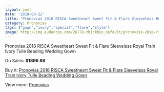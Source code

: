 ```yaml
---
layout: post
date: '2018-03-22'
title: "Pronovias 2018 RISCA Sweetheart Sweet Fit & Flare Sleeveless Royal Train Ivory Tulle Beading Wedding Gown"
category: Pronovias
tags: ["gown","ivory","special","flare","style"]
image: http://img.eudances.com/28779-thickbox_default/pronovias-2018-risca-sweetheart-sweet-fit-flare-sleeveless-royal-train-ivory-tulle-beading-wedding-gown.jpg
---
```

Pronovias 2018 RISCA Sweetheart Sweet Fit & Flare Sleeveless Royal Train Ivory Tulle Beading Wedding Gown

On Sales: **$1899.98**
<a href="https://www.eudances.com/en/pronovias/9413-pronovias-2018-risca-sweetheart-sweet-fit-flare-sleeveless-royal-train-ivory-tulle-beading-wedding-gown.html"><amp-img layout="responsive" width="600" height="600" src="//img.eudances.com/28779-thickbox_default/pronovias-2018-risca-sweetheart-sweet-fit-flare-sleeveless-royal-train-ivory-tulle-beading-wedding-gown.jpg" alt="Pronovias 2018 RISCA Sweetheart Sweet Fit & Flare Sleeveless Royal Train Ivory Tulle Beading Wedding Gown 0" /></a>
<a href="https://www.eudances.com/en/pronovias/9413-pronovias-2018-risca-sweetheart-sweet-fit-flare-sleeveless-royal-train-ivory-tulle-beading-wedding-gown.html"><amp-img layout="responsive" width="600" height="600" src="//img.eudances.com/28783-thickbox_default/pronovias-2018-risca-sweetheart-sweet-fit-flare-sleeveless-royal-train-ivory-tulle-beading-wedding-gown.jpg" alt="Pronovias 2018 RISCA Sweetheart Sweet Fit & Flare Sleeveless Royal Train Ivory Tulle Beading Wedding Gown 1" /></a>
<a href="https://www.eudances.com/en/pronovias/9413-pronovias-2018-risca-sweetheart-sweet-fit-flare-sleeveless-royal-train-ivory-tulle-beading-wedding-gown.html"><amp-img layout="responsive" width="600" height="600" src="//img.eudances.com/28782-thickbox_default/pronovias-2018-risca-sweetheart-sweet-fit-flare-sleeveless-royal-train-ivory-tulle-beading-wedding-gown.jpg" alt="Pronovias 2018 RISCA Sweetheart Sweet Fit & Flare Sleeveless Royal Train Ivory Tulle Beading Wedding Gown 2" /></a>
<a href="https://www.eudances.com/en/pronovias/9413-pronovias-2018-risca-sweetheart-sweet-fit-flare-sleeveless-royal-train-ivory-tulle-beading-wedding-gown.html"><amp-img layout="responsive" width="600" height="600" src="//img.eudances.com/28781-thickbox_default/pronovias-2018-risca-sweetheart-sweet-fit-flare-sleeveless-royal-train-ivory-tulle-beading-wedding-gown.jpg" alt="Pronovias 2018 RISCA Sweetheart Sweet Fit & Flare Sleeveless Royal Train Ivory Tulle Beading Wedding Gown 3" /></a>
<a href="https://www.eudances.com/en/pronovias/9413-pronovias-2018-risca-sweetheart-sweet-fit-flare-sleeveless-royal-train-ivory-tulle-beading-wedding-gown.html"><amp-img layout="responsive" width="600" height="600" src="//img.eudances.com/28780-thickbox_default/pronovias-2018-risca-sweetheart-sweet-fit-flare-sleeveless-royal-train-ivory-tulle-beading-wedding-gown.jpg" alt="Pronovias 2018 RISCA Sweetheart Sweet Fit & Flare Sleeveless Royal Train Ivory Tulle Beading Wedding Gown 4" /></a>

Buy it: [Pronovias 2018 RISCA Sweetheart Sweet Fit & Flare Sleeveless Royal Train Ivory Tulle Beading Wedding Gown](https://www.eudances.com/en/pronovias/9413-pronovias-2018-risca-sweetheart-sweet-fit-flare-sleeveless-royal-train-ivory-tulle-beading-wedding-gown.html "Pronovias 2018 RISCA Sweetheart Sweet Fit & Flare Sleeveless Royal Train Ivory Tulle Beading Wedding Gown")

View more: [Pronovias](https://www.eudances.com/en/144-pronovias "Pronovias")